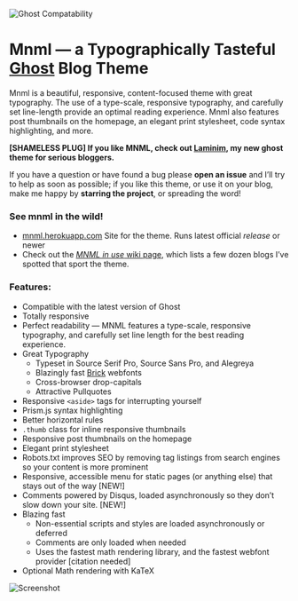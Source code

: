 ![Ghost Compatability](http://img.shields.io/badge/Compatible%20with%20Ghost-v0.11.x-brightgreen.svg)

# Mnml — a Typographically Tasteful [Ghost](http://github.com/tryghost/ghost/) Blog Theme

Mnml is a beautiful, responsive, content-focused theme with great typography. The use of a type-scale, responsive typography, and carefully set line-length provide an optimal reading experience. Mnml also features post thumbnails on the homepage, an elegant print stylesheet, code syntax highlighting, and more.

**[SHAMELESS PLUG] If you like MNML, check out [Laminim](https://creativemarket.com/Curiositry/1037280-Laminim-%E2%80%94-Ghost-Theme-for-Bloggers), my new ghost theme for serious bloggers.**

If you have a question or have found a bug please **open an issue** and I’ll try to help as soon as possible; if you like this theme, or use it on your blog, make me happy by **starring the project**, or spreading the word!

### See mnml in the wild!
- [mnml.herokuapp.com](http://mnml.herokuapp.com) Site for the theme. Runs latest official *release* or newer
- Check out the [*MNML in use* wiki page](https://github.com/curiositry/mnml-ghost-theme/wiki/The-Mnml-Ghost-Theme-in-Use), which lists a few dozen blogs I’ve spotted that sport the theme.

### Features:

- Compatible with the latest version of Ghost
- Totally responsive
- Perfect readability — MNML features a type-scale, responsive typography, and carefully set line length for the best reading experience.
- Great Typography
  - Typeset in Source Serif Pro, Source Sans Pro, and Alegreya
  - Blazingly fast [Brick](http://brick.im) webfonts
  - Cross-browser drop-capitals
  - Attractive Pullquotes
- Responsive `<aside>` tags for interrupting yourself
- Prism.js syntax highlighting
- Better horizontal rules
- `.thumb` class for inline responsive thumbnails
- Responsive post thumbnails on the homepage
- Elegant print stylesheet
- Robots.txt improves SEO by removing tag listings from search engines so your content is more prominent
- Responsive, accessible menu for static pages (or anything else) that stays out of the way [NEW!]
- Comments powered by Disqus, loaded asynchronously so they don’t slow down your site. [NEW!]
- Blazing fast
  <!-- - ~~Thumbnails are resized automatically with Firesize.~~ Firesize shut down unexpectedly, and I am still looking for a replacement. -->
  - Non-essential scripts and styles are loaded asynchronously or deferred
  - Comments are only loaded when needed
  - Uses the fastest math rendering library, and the fastest webfont provider [citation needed]
- Optional Math rendering with KaTeX

![Screenshot](http://cdn.autodidacts.io/img/mnml/mnml-v3.5.0.png)
